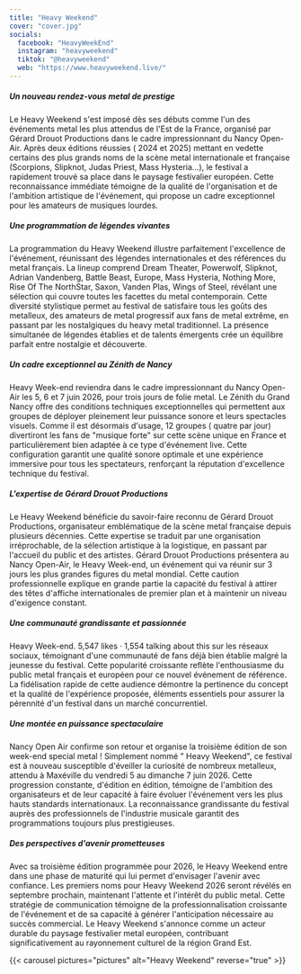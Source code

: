 ```yaml
---
title: "Heavy Weekend"
cover: "cover.jpg"
socials:
  facebook: "HeavyWeekEnd"
  instagram: "heavyweekend"
  tiktok: "@heavyweekend"
  web: "https://www.heavyweekend.live/"
---
```


##### Un nouveau rendez-vous metal de prestige

Le Heavy Weekend s'est imposé dès ses débuts comme l'un des événements metal les plus attendus de l'Est de la France,
organisé par Gérard Drouot Productions dans le cadre impressionnant du Nancy Open-Air. Après deux éditions réussies (
2024 et 2025) mettant en vedette certains des plus grands noms de la scène metal internationale et française (Scorpions,
Slipknot, Judas Priest, Mass Hysteria...), le festival a rapidement trouvé sa place dans le paysage festivalier
européen. Cette reconnaissance immédiate témoigne de la qualité de l'organisation et de l'ambition artistique de
l'événement, qui propose un cadre exceptionnel pour les amateurs de musiques lourdes.

##### Une programmation de légendes vivantes

La programmation du Heavy Weekend illustre parfaitement l'excellence de l'événement, réunissant des légendes
internationales et des références du metal français. La lineup comprend Dream Theater, Powerwolf, Slipknot, Adrian
Vandenberg, Battle Beast, Europe, Mass Hysteria, Nothing More, Rise Of The NorthStar, Saxon, Vanden Plas,
Wings of Steel, révélant une sélection qui couvre toutes les facettes du metal contemporain. Cette diversité stylistique
permet au festival de satisfaire tous les goûts des metalleux, des amateurs de metal progressif aux fans de metal
extrême, en passant par les nostalgiques du heavy metal traditionnel. La présence simultanée de légendes établies et de
talents émergents crée un équilibre parfait entre nostalgie et découverte.

##### Un cadre exceptionnel au Zénith de Nancy

Heavy Week-end reviendra dans le cadre impressionnant du Nancy Open-Air les 5, 6 et 7 juin 2026, pour trois jours de
folie metal. Le Zénith du Grand Nancy offre des conditions techniques exceptionnelles qui permettent aux groupes de
déployer pleinement leur puissance sonore et leurs spectacles visuels. Comme il est désormais d'usage, 12 groupes (
quatre par jour) divertiront les fans de "musique forte" sur cette scène unique en France et particulièrement bien
adaptée à ce type d'événement live. Cette configuration garantit une qualité sonore optimale et une expérience immersive
pour tous les spectateurs, renforçant la réputation d'excellence technique du festival.

##### L'expertise de Gérard Drouot Productions

Le Heavy Weekend bénéficie du savoir-faire reconnu de Gérard Drouot Productions, organisateur emblématique de la scène
metal française depuis plusieurs décennies. Cette expertise se traduit par une organisation irréprochable, de la
sélection artistique à la logistique, en passant par l'accueil du public et des artistes. Gérard Drouot Productions
présentera au Nancy Open-Air, le Heavy Week-end, un événement qui va réunir sur 3 jours les plus grandes figures du
metal mondial. Cette caution professionnelle explique en grande partie la capacité du festival à attirer des têtes
d'affiche internationales de premier plan et à maintenir un niveau d'exigence constant.

##### Une communauté grandissante et passionnée

Heavy Week-end. 5,547 likes · 1,554 talking about this sur les réseaux sociaux, témoignant d'une communauté de fans déjà
bien établie malgré la jeunesse du festival. Cette popularité croissante reflète l'enthousiasme du public metal français
et européen pour ce nouvel événement de référence. La fidélisation rapide de cette audience démontre la pertinence du
concept et la qualité de l'expérience proposée, éléments essentiels pour assurer la pérennité d'un festival dans un
marché concurrentiel.

##### Une montée en puissance spectaculaire

Nancy Open Air confirme son retour et organise la troisième édition de son week-end special metal ! Simplement nommé "
Heavy Weekend", ce festival est à nouveau susceptible d'éveiller la curiosité de nombreux metalleux, attendu à Maxéville
du vendredi 5 au dimanche 7 juin 2026. Cette progression constante, d'édition en édition, témoigne de l'ambition des
organisateurs et de leur capacité à faire évoluer l'événement vers les plus hauts standards internationaux. La
reconnaissance grandissante du festival auprès des professionnels de l'industrie musicale garantit des programmations
toujours plus prestigieuses.

##### Des perspectives d'avenir prometteuses

Avec sa troisième édition programmée pour 2026, le Heavy Weekend entre dans une phase de maturité qui lui permet
d'envisager l'avenir avec confiance. Les premiers noms pour Heavy Weekend 2026 seront révélés en septembre prochain,
maintenant l'attente et l'intérêt du public metal. Cette stratégie de communication témoigne de la professionnalisation
croissante de l'événement et de sa capacité à générer l'anticipation nécessaire au succès commercial. Le Heavy Weekend
s'annonce comme un acteur durable du paysage festivalier metal européen, contribuant significativement au rayonnement
culturel de la région Grand Est.


{{< carousel pictures="pictures" alt="Heavy Weekend" reverse="true" >}}
